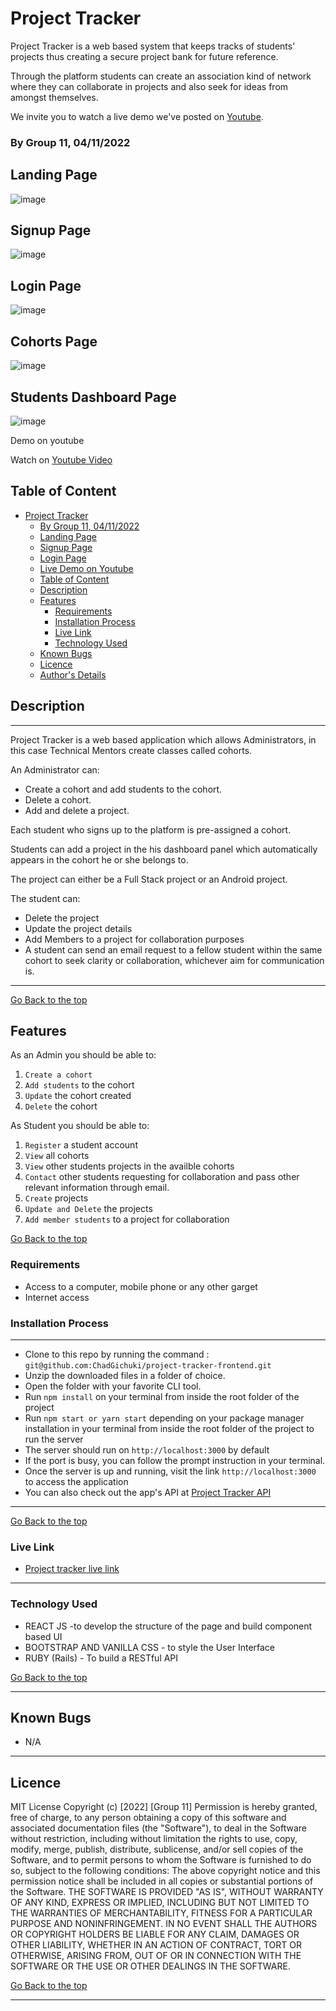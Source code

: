 # Project Tracker

Project Tracker is a web based system that keeps tracks of students' projects thus creating a secure project bank for future reference.

Through the platform students can create an association kind of network where they can collaborate in projects and also seek for ideas from amongst themselves.

We invite you to  watch a live demo we've posted on [Youtube](https://youtu.be/LUx2aZwh64I).

### By Group 11, 04/11/2022

## Landing Page

![image](./src/assets/landing_page.png)


## Signup Page

![image](./src/assets/Sign_up_page.png)

## Login Page

![image](./src/assets/Login_page.png)

## Cohorts Page

![image](./src/assets/cohorts_page.png)

## Students Dashboard Page

![image](./src/assets/Dashboard_page.png)




Demo on youtube

Watch on [Youtube Video](https://youtu.be/LUx2aZwh64I)

## Table of Content

- [Project Tracker](#project-tracker)
    - [By Group 11, 04/11/2022](#by-group-11-04112022)
  - [Landing Page](#landing-page)
  - [Signup Page](#signup-page)
  - [Login Page](#login-page)
  - [Live Demo on Youtube](#live-demo-on-youtube)
  - [Table of Content](#table-of-content)
  - [Description](#description)
  - [Features](#features)
    - [Requirements](#requirements)
    - [Installation Process](#installation-process)
    - [Live Link](#live-link)
    - [Technology  Used](#technology--used)
  - [Known Bugs](#known-bugs)
  - [Licence](#licence)
  - [Author's Details](#authors-details)

## Description

****
Project Tracker is a web based application which allows Administrators, in this case Technical Mentors create classes called cohorts.

An Administrator can:

- Create a cohort and add students to the cohort.
- Delete a cohort.
- Add and delete a project.

Each student who signs up to the platform is pre-assigned a cohort.

Students can add a project in the his dashboard panel which automatically appears in the cohort he or she belongs to.

The project can either be a Full Stack project or an Android project.

The student can:

- Delete the project
- Update the project details
- Add Members to a project for collaboration purposes
- A student can send an email request to a fellow student within the same cohort to seek clarity or collaboration, whichever aim for communication is.


***

[Go Back to the top](#project-tracker)

## Features

As an Admin you should be able to:

1. `Create a cohort` 
2. `Add students` to the cohort
3. `Update` the cohort created
4. `Delete` the cohort

As Student you should be able to:

1. `Register`  a student account
2. `View` all cohorts
3. `View` other students projects in the availble cohorts
4. `Contact` other students requesting for collaboration and pass other relevant information through email.
5. `Create` projects
6. `Update and Delete` the projects
7. `Add member students` to a project for collaboration

[Go Back to the top](#project-tracker)

### Requirements

- Access to  a computer, mobile phone or any other garget
- Internet access

### Installation Process

****

- Clone to this repo by running the command : `git@github.com:ChadGichuki/project-tracker-frontend.git`
- Unzip the downloaded files in a folder of choice.
- Open the folder with your favorite CLI tool.
- Run `npm install` on your terminal from inside the root folder of the project
- Run `npm start or yarn start` depending  on your package manager installation in your terminal from inside the root folder of the project to run the server
- The server should run on `http://localhost:3000` by default
- If the port is busy, you can follow the prompt instruction in your terminal.
- Once the server is up and running, visit the link  `http://localhost:3000` to access the application
- You can also check out the app's API at [Project Tracker API](https://github.com/Thecodingobare/project_tracker)
  
 ****
[Go Back to the top](#project-tracker)

### Live Link

- [Project tracker live link](http://project-tracker-frontend-nine.vercel.app/)
  
****

### Technology  Used

- REACT JS -to develop the structure of the page and build component based UI
- BOOTSTRAP AND VANILLA CSS - to style the User Interface
- RUBY (Rails) - To build a RESTful API

  

[Go Back to the top](#project-tracker)

****

## Known Bugs

- N/A

****

## Licence

MIT License
Copyright (c) [2022] [Group 11]
Permission is hereby granted, free of charge, to any person obtaining a copy
of this software and associated documentation files (the "Software"), to deal
in the Software without restriction, including without limitation the rights
to use, copy, modify, merge, publish, distribute, sublicense, and/or sell
copies of the Software, and to permit persons to whom the Software is
furnished to do so, subject to the following conditions:
The above copyright notice and this permission notice shall be included in all
copies or substantial portions of the Software.
THE SOFTWARE IS PROVIDED "AS IS", WITHOUT WARRANTY OF ANY KIND, EXPRESS OR
IMPLIED, INCLUDING BUT NOT LIMITED TO THE WARRANTIES OF MERCHANTABILITY,
FITNESS FOR A PARTICULAR PURPOSE AND NONINFRINGEMENT. IN NO EVENT SHALL THE
AUTHORS OR COPYRIGHT HOLDERS BE LIABLE FOR ANY CLAIM, DAMAGES OR OTHER
LIABILITY, WHETHER IN AN ACTION OF CONTRACT, TORT OR OTHERWISE, ARISING FROM,
OUT OF OR IN CONNECTION WITH THE SOFTWARE OR THE USE OR OTHER DEALINGS IN THE
SOFTWARE.

[Go Back to the top](#project-tracker)
****

